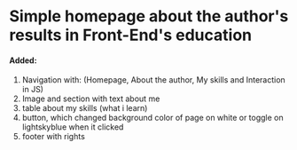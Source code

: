 # Simple homepage about the author's results in Front-End's education
#### Added:
1. Navigation with: (Homepage, About the author, My skills and Interaction in JS)
2. Image and section with text about me
3. table about my skills (what i learn)
4. button, which changed background color of page on white or toggle on lightskyblue when it clicked
5. footer with rights
